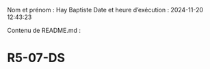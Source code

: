 Nom et prénom : Hay Baptiste
Date et heure d’exécution : 2024-11-20 12:43:23

Contenu de README.md :
# R5-07-DS
